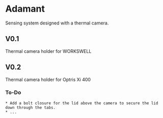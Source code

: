 # Adamant
Sensing system designed with a thermal camera.

## V0.1 
Thermal camera holder for WORKSWELL

## V0.2 
Thermal camera holder for Optris Xi 400

### To-Do
    * Add a bolt closure for the lid above the camera to secure the lid down through the tabs. 
    * ...
